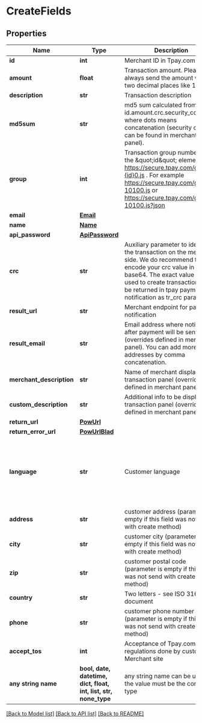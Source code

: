 # CreateFields


## Properties
Name | Type | Description | Notes
------------ | ------------- | ------------- | -------------
**id** | **int** | Merchant ID in Tpay.com system | 
**amount** | **float** | Transaction amount. Please always send the amount with two decimal places like 10.00 | 
**description** | **str** | Transaction description | 
**md5sum** | **str** | md5 sum calculated from id.amount.crc.security_code where dots means concatenation (security code can be found in merchant panel). | 
**group** | **int** | Transaction group number see the \&quot;id\&quot; element in https://secure.tpay.com/groups-{id}0.js . For example https://secure.tpay.com/groups-10100.js or https://secure.tpay.com/groups-10100.js?json | 
**email** | [**Email**](Email.md) |  | 
**name** | [**Name**](Name.md) |  | 
**api_password** | [**ApiPassword**](ApiPassword.md) |  | 
**crc** | **str** | Auxiliary parameter to identify the transaction on the merchant side. We do recommend to encode your crc value in base64. The exact value of crc used to create transaction will be returned in tpay payment notification as tr_crc parameter. | [optional] 
**result_url** | **str** | Merchant endpoint for payment notification | [optional] 
**result_email** | **str** | Email address where notification after payment will be sent (overrides defined in merchant panel). You can add more addresses by comma concatenation. | [optional] 
**merchant_description** | **str** | Name of merchant displayed in transaction panel (overrides defined in merchant panel) | [optional] 
**custom_description** | **str** | Additional info to be displayed in transaction panel (overrides defined in merchant panel) | [optional] 
**return_url** | [**PowUrl**](PowUrl.md) |  | [optional] 
**return_error_url** | [**PowUrlBlad**](PowUrlBlad.md) |  | [optional] 
**language** | **str** | Customer language | [optional]  if omitted the server will use the default value of "pl"
**address** | **str** | customer address (parameter is empty if this field was not send with create method) | [optional] 
**city** | **str** | customer city (parameter is empty if this field was not send with create method) | [optional] 
**zip** | **str** | customer postal code (parameter is empty if this field was not send with create method) | [optional] 
**country** | **str** | Two letters - see ISO 3166-1 document | [optional] 
**phone** | **str** | customer phone number (parameter is empty if this field was not send with create method) | [optional] 
**accept_tos** | **int** | Acceptance of Tpay.com regulations done by customer on Merchant site | [optional] 
**any string name** | **bool, date, datetime, dict, float, int, list, str, none_type** | any string name can be used but the value must be the correct type | [optional]

[[Back to Model list]](../README.md#documentation-for-models) [[Back to API list]](../README.md#documentation-for-api-endpoints) [[Back to README]](../README.md)


